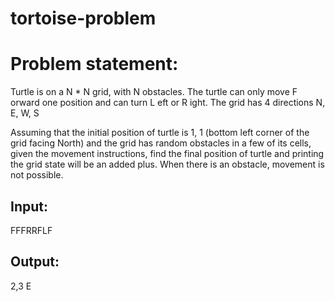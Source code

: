 # tortoise-problem

# Problem statement:
Turtle is on a N * N grid, with N obstacles. The turtle can only move F orward one position
and can turn L eft or R ight. The grid has 4 directions N, E, W, S

Assuming that the initial position of turtle is 1, 1 (bottom left corner of the grid facing North) and
the grid has random obstacles in a few of its cells, given the movement instructions, find the
final position of turtle and printing the grid state will be an added plus. When there is an
obstacle, movement is not possible.

## Input:
FFFRRFLF

## Output:
2,3 E
